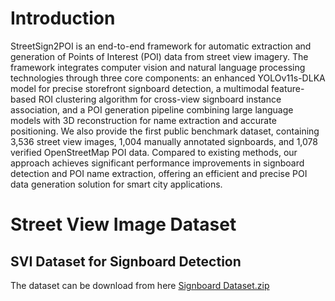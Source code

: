 # Introduction
StreetSign2POI is an end-to-end framework for automatic extraction and generation of Points of Interest (POI) data from street view imagery. The framework integrates computer vision and natural language processing technologies through three core components: an enhanced YOLOv11s-DLKA model for precise storefront signboard detection, a multimodal feature-based ROI clustering algorithm for cross-view signboard instance association, and a POI generation pipeline combining large language models with 3D reconstruction for name extraction and accurate positioning. We also provide the first public benchmark dataset, containing 3,536 street view images, 1,004 manually annotated signboards, and 1,078 verified OpenStreetMap POI data. Compared to existing methods, our approach achieves significant performance improvements in signboard detection and POI name extraction, offering an efficient and precise POI data generation solution for smart city applications.
# Street View Image Dataset
## SVI Dataset for Signboard Detection
The dataset can be download from here [Signboard Dataset.zip](https://drive.google.com/file/d/1L5ApLiAWoYu5vJxn6eQI5lMDJygNcafa/view?usp=drive_link)

